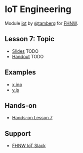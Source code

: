 # IoT Engineering
Module [iot](https://www.fhnw.ch/de/studium/module/9280188) by [@tamberg](https://twitter.com/tamberg) for [FHNW](https://www.fhnw.ch/).

## Lesson 7: Topic
- [Slides](http://www.tamberg.org/fhnw/2019/IoT07Topic.pdf) TODO
- [Handout](http://www.tamberg.org/fhnw/2019/IoT07TopicHandout.pdf) TODO

## Examples
- [x.ino](x.ino)
- [y.js](y.js)

## Hands-on
- [Hands-on Lesson 7](../../../../fhnw-iot-work-07/blob/master/README.md)

## Support
- [FHNW IoT Slack](https://fhnw-iot.slack.com/)
